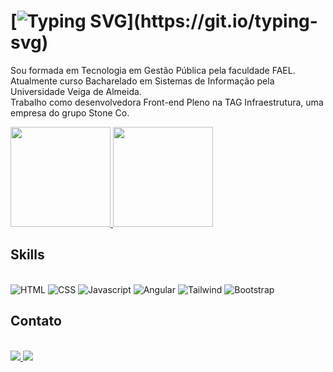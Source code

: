 # [![Typing SVG](https://readme-typing-svg.herokuapp.com?font=Helvetica&color=%23FF96BC&size=28&lines=Hello+World!+Eu+sou+a+Hel%C3%B4!)](https://git.io/typing-svg)
<div>
  <p>
    Sou formada em Tecnologia em Gestão Pública pela faculdade FAEL.<br/>
    Atualmente curso Bacharelado em Sistemas de Informação pela Universidade Veiga de Almeida.<br/>
    Trabalho como desenvolvedora Front-end Pleno na TAG Infraestrutura, uma empresa do grupo Stone Co.<br/>
  </p>
</div>

<div>
  <a href="https://github.com/HeloiseSantos">
    <img height="160em" src="https://github-readme-stats.vercel.app/api?username=HeloiseSantos&show_icons=true&theme=dracula&include_all_commits=true&count_private=true"/>
  </a>
  <a href="https://github.com/HeloiseSantos">
    <img height="160em" src="https://github-readme-stats.vercel.app/api/top-langs/?username=HeloiseSantos&layout=compact&langs_count=7&theme=dracula"/>
  </a>
</div>

## Skills

<div style="display: inline_block">
  <br>
  <img src="https://img.shields.io/badge/HTML5-E34F26?style=for-the-badge&logo=html5&logoColor=white" alt="HTML">
  <img src="https://img.shields.io/badge/CSS3-1572B6?style=for-the-badge&logo=css3&logoColor=white" alt="CSS">
  <img src="https://img.shields.io/badge/JavaScript-F7DF1E?style=for-the-badge&logo=javascript&logoColor=black" alt="Javascript">
  <img src="https://img.shields.io/badge/Angular-DD0031?style=for-the-badge&logo=angular&logoColor=white" alt="Angular">
  <img src="https://img.shields.io/badge/Tailwind_CSS-38B2AC?style=for-the-badge&logo=tailwind-css&logoColor=white" alt="Tailwind">
  <img src="https://img.shields.io/badge/Bootstrap-563D7C?style=for-the-badge&logo=bootstrap&logoColor=white" alt="Bootstrap">
</div>

## Contato

<div>
  <br>
  <a href="mailto:heloise.hssantos@gmail.com">
    <img src="https://img.shields.io/badge/Gmail-D14836?style=for-the-badge&logo=gmail&logoColor=white" target="_blank">
  </a>
  <a href="https://www.linkedin.com/in/heloíse-santos-03442b16b" target="_blank">
    <img src="https://img.shields.io/badge/-LinkedIn-%230077B5?style=for-the-badge&logo=linkedin&logoColor=white" target="_blank">
  </a>
</div>
